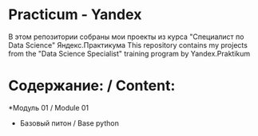 # Practicum - Yandex
В этом репозитории собраны мои проекты из курса "Специалист по Data Science" Яндекс.Практикума
This repository contains my projects from the "Data Science Specialist" training program by Yandex.Praktikum
# Содержание: / Content:
*Модуль 01 / Module 01
 - Базовый питон / Base python
